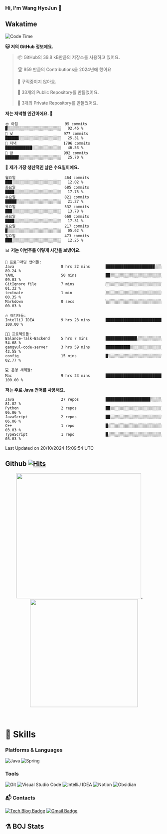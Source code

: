 ### Hi, I'm Wang HyoJun 👋

## Wakatime
<!--START_SECTION:waka-->
![Code Time](http://img.shields.io/badge/Code%20Time-277%20hrs%2051%20mins-blue)

**🐱 저의 GitHub 정보에요.** 

> 📦 GitHub의 39.8 kB만큼의 저장소를 사용하고 있어요. 
 > 
> 🏆 959 만큼의 Contributions을 2024년에 했어요
 > 
> 🚫 구직중이지 않아요.
 > 
> 📜 33개의 Public Repository를 만들었어요. 
 > 
> 🔑 3개의 Private Repository를 만들었어요. 
 > 
**저는 저녁형 인간이에요. 🦉** 

```text
🌞 아침                     95 commits          █░░░░░░░░░░░░░░░░░░░░░░░░   02.46 % 
🌆 낮　                     977 commits         ██████░░░░░░░░░░░░░░░░░░░   25.31 % 
🌃 저녁                     1796 commits        ████████████░░░░░░░░░░░░░   46.53 % 
🌙 밤　                     992 commits         ██████░░░░░░░░░░░░░░░░░░░   25.70 % 
```
📅 **제가 가장 생산적인 날은 수요일이에요.** 

```text
월요일                      464 commits         ███░░░░░░░░░░░░░░░░░░░░░░   12.02 % 
화요일                      685 commits         ████░░░░░░░░░░░░░░░░░░░░░   17.75 % 
수요일                      821 commits         █████░░░░░░░░░░░░░░░░░░░░   21.27 % 
목요일                      532 commits         ███░░░░░░░░░░░░░░░░░░░░░░   13.78 % 
금요일                      668 commits         ████░░░░░░░░░░░░░░░░░░░░░   17.31 % 
토요일                      217 commits         █░░░░░░░░░░░░░░░░░░░░░░░░   05.62 % 
일요일                      473 commits         ███░░░░░░░░░░░░░░░░░░░░░░   12.25 % 
```


📊 **저는 이번주를 이렇게 시간을 보냈어요.** 

```text
💬 프로그래밍 언어들: 
Java                     8 hrs 22 mins       ██████████████████████░░░   89.24 % 
YAML                     50 mins             ██░░░░░░░░░░░░░░░░░░░░░░░   09.03 % 
GitIgnore file           7 mins              ░░░░░░░░░░░░░░░░░░░░░░░░░   01.32 % 
textmate                 1 min               ░░░░░░░░░░░░░░░░░░░░░░░░░   00.35 % 
Markdown                 0 secs              ░░░░░░░░░░░░░░░░░░░░░░░░░   00.03 % 

🔥 에디터들: 
IntelliJ IDEA            9 hrs 23 mins       █████████████████████████   100.00 % 

🐱‍💻 프로젝트들: 
Balance-Talk-Backend     5 hrs 7 mins        ██████████████░░░░░░░░░░░   54.68 % 
gamgyul-code-server      3 hrs 59 mins       ███████████░░░░░░░░░░░░░░   42.55 % 
config                   15 mins             █░░░░░░░░░░░░░░░░░░░░░░░░   02.77 % 

💻 운영 체제들: 
Mac                      9 hrs 23 mins       █████████████████████████   100.00 % 
```

**저는 주로 Java 언어를 사용해요.** 

```text
Java                     27 repos            ████████████████████░░░░░   81.82 % 
Python                   2 repos             ██░░░░░░░░░░░░░░░░░░░░░░░   06.06 % 
JavaScript               2 repos             ██░░░░░░░░░░░░░░░░░░░░░░░   06.06 % 
C++                      1 repo              █░░░░░░░░░░░░░░░░░░░░░░░░   03.03 % 
TypeScript               1 repo              █░░░░░░░░░░░░░░░░░░░░░░░░   03.03 % 
```




 Last Updated on 20/10/2024 15:09:54 UTC
<!--END_SECTION:waka-->

## Github [![Hits](https://hits.seeyoufarm.com/api/count/incr/badge.svg?url=https%3A%2F%2Fgithub.com%2Fgywns0417%2Fhit-counter&count_bg=%239AEB68&title_bg=%23B1D1F7&icon=&icon_color=%23E7E7E7&title=hits&edge_flat=false)](https://hits.seeyoufarm.com)

<p align="center">
  <a href="https://github.com/gywns0417">
    <img src="https://github-readme-stats.vercel.app/api?username=gywns0417&show_icons=true&theme=catppuccin_latte" width="400" style="max-width:100%;" />
  </a>
  &nbsp;
  &nbsp;
  &nbsp;
  &nbsp;
  <a href="https://github.com/gywns0417">
    <img src="https://github-readme-stats.vercel.app/api/top-langs/?username=gywns0417&layout=compact&show_icons=true&show_owner=true&theme=nord" width="345" style="max-width:100%;"/>
  </a>
</p>


<br>

# 💪 Skills
### Platforms & Languages
![Java](https://img.shields.io/badge/Java-007396.svg?&style=for-the-badge&logo=Java&logoColor=white)
![Spring](https://img.shields.io/badge/Spring-6DB33F.svg?&style=for-the-badge&logo=Spring&logoColor=white)

### Tools
![Git](https://img.shields.io/badge/Git-F05032.svg?&style=for-the-badge&logo=Git&logoColor=white)
![Visual Studio Code](https://img.shields.io/badge/Visual%20Studio%20Code-007ACC.svg?&style=for-the-badge&logo=Visual%20Studio%20Code&logoColor=white)
![IntelliJ IDEA](https://img.shields.io/badge/IntelliJ%20IDEA-000000.svg?&style=for-the-badge&logo=IntelliJ%20IDEA&logoColor=white)
![Notion](https://img.shields.io/badge/Notion-000000.svg?&style=for-the-badge&logo=Notion&logoColor=white)
![Obsidian](https://img.shields.io/badge/Obsidian-7C3AED.svg?&style=for-the-badge&logo=Obsidian&logoColor=white)


### :mailbox_with_mail: Contacts
[![Tech Blog Badge](http://img.shields.io/badge/-Tech%20blog-black?style=flat-square&logo=github&link=https://king-dev.tistory.com/)](https://king.tistory.com/)
[![Gmail Badge](https://img.shields.io/badge/Gmail-d14836?style=flat-square&logo=Gmail&logoColor=white&link=mailto:gywns0417@gmail.com)](mailto:gywns0417@gmail.com)

## ⚗️ BOJ Stats

<!--[![Solved.ac Profile](http://mazassumnida.wtf/api/v2/generate_badge?boj=gywns0417)](https://solved.ac/gywns0417/)
